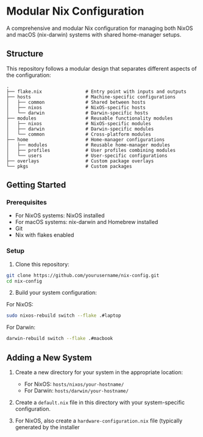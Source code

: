 # Modular Nix Configuration

A comprehensive and modular Nix configuration for managing both NixOS and macOS (nix-darwin) systems with shared home-manager setups.

## Structure

This repository follows a modular design that separates different aspects of the configuration:

```
.
├── flake.nix                # Entry point with inputs and outputs
├── hosts                    # Machine-specific configurations
│   ├── common               # Shared between hosts
│   ├── nixos                # NixOS-specific hosts
│   └── darwin               # Darwin-specific hosts
├── modules                  # Reusable functionality modules
│   ├── nixos                # NixOS-specific modules
│   ├── darwin               # Darwin-specific modules
│   └── common               # Cross-platform modules
├── home                     # Home-manager configurations
│   ├── modules              # Reusable home-manager modules
│   ├── profiles             # User profiles combining modules
│   └── users                # User-specific configurations
├── overlays                 # Custom package overlays
└── pkgs                     # Custom packages
```

## Getting Started

### Prerequisites

- For NixOS systems: NixOS installed
- For macOS systems: nix-darwin and Homebrew installed
- Git
- Nix with flakes enabled

### Setup

1. Clone this repository:

```bash
git clone https://github.com/yourusername/nix-config.git
cd nix-config
```

2. Build your system configuration:

For NixOS:
```bash
sudo nixos-rebuild switch --flake .#laptop
```

For Darwin:
```bash
darwin-rebuild switch --flake .#macbook
```

## Adding a New System

1. Create a new directory for your system in the appropriate location:
   - For NixOS: `hosts/nixos/your-hostname/`
   - For Darwin: `hosts/darwin/your-hostname/`

2. Create a `default.nix` file in this directory with your system-specific configuration.

3. For NixOS, also create a `hardware-configuration.nix` file (typically generated by the installer